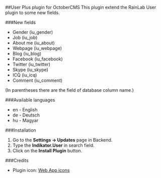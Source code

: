##User Plus plugin for OctoberCMS
This plugin extend the RainLab User plugin to some new fields.

###New fields
* Gender (iu_gender)
* Job (iu_job)
* About me (iu_about)
* Webpage (iu_webpage)
* Blog (iu_blog)
* Facebook (iu_facebook)
* Twitter (iu_twitter)
* Skype (iu_skype)
* ICQ (iu_icq)
* Comment (iu_comment)

(In parentheses there are the field of database column name.)

###Available languages
* en - English
* de - Deutsch
* hu - Magyar

###Installation
1. Go to the __Settings -> Updates__ page in Backend.
1. Type the __Indikator.User__ in search field.
1. Click on the __Install Plugin__ button.

###Credits
* Plugin icon: [Web App icons](http://icons8.com/web-app/new-icons/all)

